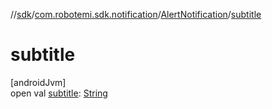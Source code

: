 //[sdk](../../../index.md)/[com.robotemi.sdk.notification](../index.md)/[AlertNotification](index.md)/[subtitle](subtitle.md)

# subtitle

[androidJvm]\
open val [subtitle](subtitle.md): [String](https://docs.oracle.com/javase/8/docs/api/java/lang/String.html)
